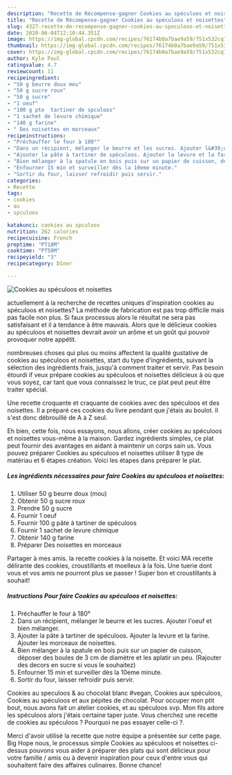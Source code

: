 ```yaml
---
description: "Recette de Récompense-gagner Cookies au spéculoos et noisettes"
title: "Recette de Récompense-gagner Cookies au spéculoos et noisettes"
slug: 4327-recette-de-recompense-gagner-cookies-au-speculoos-et-noisettes
date: 2020-06-04T12:10:44.351Z
image: https://img-global.cpcdn.com/recipes/76174b0a7bae9a59/751x532cq70/cookies-au-speculoos-et-noisettes-photo-principale-de-la-recette.jpg
thumbnail: https://img-global.cpcdn.com/recipes/76174b0a7bae9a59/751x532cq70/cookies-au-speculoos-et-noisettes-photo-principale-de-la-recette.jpg
cover: https://img-global.cpcdn.com/recipes/76174b0a7bae9a59/751x532cq70/cookies-au-speculoos-et-noisettes-photo-principale-de-la-recette.jpg
author: Kyle Paul
ratingvalue: 4.7
reviewcount: 11
recipeingredient:
- "50 g beurre doux mou"
- "50 g sucre roux"
- "50 g sucre"
- "1 oeuf"
- "100 g pte  tartiner de spculoos"
- "1 sachet de levure chimique"
- "140 g farine"
- " Des noisettes en morceaux"
recipeinstructions:
- "Préchauffer le four à 180°"
- "Dans un récipient, mélanger le beurre et les sucres. Ajouter l&#39;oeuf et bien mélanger."
- "Ajouter la pâte à tartiner de spéculoos. Ajouter la levure et la farine. Ajouter les morceaux de noisettes."
- "Bien mélanger à la spatule en bois puis sur un papier de cuisson, déposer des boules de 3 cm de diamètre et les aplatir un peu. (Rajouter des decors en sucre si vous le souhaitez)"
- "Enfourner 15 min et surveiller dès la 10eme minute."
- "Sortir du four, laisser refroidir puis servir."
categories:
- Recette
tags:
- cookies
- au
- spculoos

katakunci: cookies au spculoos 
nutrition: 262 calories
recipecuisine: French
preptime: "PT18M"
cooktime: "PT58M"
recipeyield: "3"
recipecategory: Dîner

---
```



![Cookies au spéculoos et noisettes](https://img-global.cpcdn.com/recipes/76174b0a7bae9a59/751x532cq70/cookies-au-speculoos-et-noisettes-photo-principale-de-la-recette.jpg)

actuellement à la recherche de recettes uniques d'inspiration cookies au spéculoos et noisettes? La méthode de fabrication est pas trop difficile mais pas facile non plus. Si faux processus alors le résultat ne sera pas satisfaisant et il a tendance à être mauvais. Alors que le délicieux cookies au spéculoos et noisettes devrait avoir un arôme et un goût qui pouvoir provoquer notre appétit.

nombreuses choses qui plus ou moins affectent la qualité gustative de cookies au spéculoos et noisettes, start du type d'ingrédients, suivant la sélection des ingrédients frais, jusqu'à comment traiter et servir. Pas besoin étourdi if veux prépare cookies au spéculoos et noisettes délicieux à où que vous soyez, car tant que vous connaissez le truc, ce plat peut peut être traiter spécial.

Une recette croquante et craquante de cookies avec des spéculoos et des noisettes. Il a préparé ces cookies du livre pendant que j&#39;étais au boulot. Il s&#39;est donc débrouillé de A à Z seul.


Eh bien, cette fois, nous essayons, nous allons, créer cookies au spéculoos et noisettes vous-même à la maison. Gardez ingrédients simples, ce plat peut fournir des avantages en aidant à maintenir un corps sain us. Vous pouvez préparer Cookies au spéculoos et noisettes utiliser 8 type de matériau et 6 étapes création. Voici les étapes dans préparer le plat.

<!--inarticleads1-->

##### Les ingrédients nécessaires pour faire Cookies au spéculoos et noisettes:

1. Utiliser 50 g beurre doux (mou)
1. Obtenir 50 g sucre roux
1. Prendre 50 g sucre
1. Fournir 1 oeuf
1. Fournir 100 g pâte à tartiner de spéculoos
1. Fournir 1 sachet de levure chimique
1. Obtenir 140 g farine
1. Préparer  Des noisettes en morceaux


Partager à mes amis. la recette cookies à la noisette. Et voici MA recette délirante des cookies, croustillants et moelleux à la fois. Une tuerie dont vous et vos amis ne pourront plus se passer ! Super bon et croustillants à souhait! 

<!--inarticleads2-->

##### Instructions Pour faire Cookies au spéculoos et noisettes:

1. Préchauffer le four à 180°
1. Dans un récipient, mélanger le beurre et les sucres. Ajouter l&#39;oeuf et bien mélanger.
1. Ajouter la pâte à tartiner de spéculoos. Ajouter la levure et la farine. Ajouter les morceaux de noisettes.
1. Bien mélanger à la spatule en bois puis sur un papier de cuisson, déposer des boules de 3 cm de diamètre et les aplatir un peu. (Rajouter des decors en sucre si vous le souhaitez)
1. Enfourner 15 min et surveiller dès la 10eme minute.
1. Sortir du four, laisser refroidir puis servir.


Cookies au speculoos &amp; au chocolat blanc #vegan, Cookies aux spéculoos, Cookies au spéculoos et aux pépites de chocolat. Pour occuper mon ptit bout, nous avons fait un atelier cookies, et au spéculoos svp. Mon fils adore les spéculoos alors j&#39;étais certaine taper juste. Vous cherchez une recette de cookies au spéculoos ? Pourquoi ne pas essayer celle-ci ?. 


Merci d'avoir utilisé la recette que notre équipe a présentée sur cette page. Big Hope nous, le processus simple Cookies au spéculoos et noisettes ci-dessus pouvons vous aider à préparer des plats qui sont délicieux pour votre famille / amis ou à devenir inspiration pour ceux d'entre vous qui souhaitent faire des affaires culinaires. Bonne chance!
